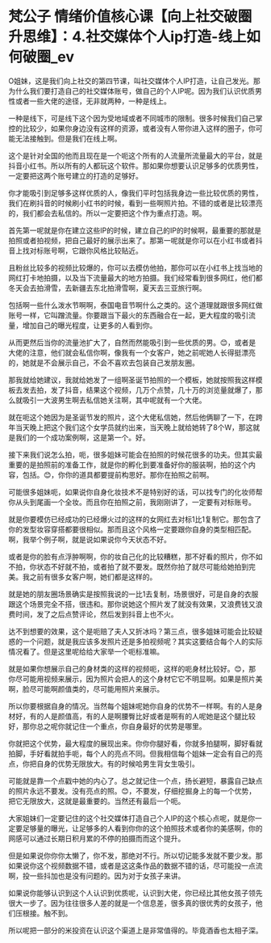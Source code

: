 # 梵公子 情绪价值核心课【向上社交破圈升思维】：4.社交媒体个人ip打造-线上如何破圈_ev

O姐妹，这是我们向上社交的第四节课，叫社交媒体个人IP打造，让自己发光。那为什么我们要打造自己的社交媒体账号，做自己的个人IP呢。因为我们认识优质男性或者一些大佬的途径，无非就两种，一种是线上。

一种是线下，可是线下这个因为受地域或者不同城市的限制。很多时候我们自己掌控的比较少，如果你身边没有这样的资源，或者没有人带你进入这样的圈子，你可能无法接触到。但是我们在线上啊。

这个是针对全国的他而且现在是一个呃这个所有的人流量所流量最大的平台，就是抖音小红书。所以所有的人都玩这个软件。那如果你想要认识足够多的优质男性，一定要把这两个账号建立的打造的足够好。

你才能吸引到足够多这样优质的人，像我们平时包括我身边一些比较优质的男性，我们在刷抖音的时候刷小红书的时候，看到一些啊照片拍。不错的或者是比较漂亮的，我们都会去私信的。所以一定要把这个作为重点打造。啊。

首先第一呢就是你在建立这些IP的时候，建立自己的IP的时候啊，最重要的那就是拍照或者拍视频，把自己最好的展示出来了。那第一呢就是你可以在小红书或者抖音上找对标账号啊，它跟你风格比较贴近。

且粉丝比较多的视频比较爆的，你可以去模仿他拍，那你可以在小红书上找当地的网红打卡地拍摄，以及当下流量最大的地方拍摄。我们经常看到很多网红，他们都冬天会去拍滑雪，去新疆去东北拍滑雪啊，夏天去三亚旅行啊。

包括啊一些什么泼水节啊啊，泰国电音节啊什么之类的。这个道理就跟很多网红做账号一样，它叫蹭流量。你要跟当下最火的东西融合在一起，更大程度的吸引流量，增加自己的曝光程度，让更多的人看到你。

从而更然后当你的流量池扩大了，自然而然能吸引到一些优质的男。😊，或者是大佬的注意，他们就会私信你啊，像我有一个女客户，她之前呢她人长得挺漂亮的，她就是不会展示自己，不会不喜欢去包装自己发朋友圈。

那我就给她建议，我就给她发了一组啊圣诞节拍照的一个模板，她就按照我这样模板去发去拍，发了抖音，结果这个视频，几万个点赞，几十万的浏览量就爆了，那么就吸引一大波男生啊去私信她关注啊，其中呢就有一个大佬。

就在呃这个她因为是圣诞节发的照片，这个大佬私信她，然后他俩聊了一下，在跨年当天晚上把这个我们这个女学员就约出来，当天晚上就给她转了8个W，那这就是我们的一个成功案例啊，这是第一个。好。

接下来我们说怎么拍，呃，很多姐妹可能会在拍照的时候花很多的功夫。但其实最重要的是拍照前的准备工作，就是你的孵化到要准备好你的服装啊，拍的这个内容，包括。😊，你你的道具都要提前构思好。那你在拍照之前啊。

可能很多姐妹呃，如果说你自身化妆技术不是特别好的话，可以找专门的化妆师帮你从头到尾画一个全妆。而且你在拍照之前，我刚刚讲了，一定要有对标账号。

就是你要模仿已经成功的已经爆火过的这样的女网红去对标1比1复制它。那包含了你的发型妆容穿搭都要很相似。那而且这个风格一定要跟你自身的类型相匹配。啊，我举个例子啊，就是说如果说你今天状态不好。

或者是你的脸有点浮肿啊啊，你的妆自己化的比较糟糕，那不好看的照片，你不如不拍，你状态不好就不拍，或者拍了就不要发。既然你拍了就尽可能给她拍到完美。我之前有很多女客户啊，她们都是这样的。

就是她的朋友圈场景确实是按照我说的一比1去复制，场景很好，可是自身的衣服跟这个场景完全不搭，很违和。那你说她这个照片发了就没有效果，又浪费钱又浪费时间，发了之后点赞评论，然后发到抖音上也不火。

达不到想要的效果，这个是呃赔了夫人又折冰吗？第三点，很多姐妹可能会比较疑惑的一个问题，就是我应该多发照片还是多拍视频呢？其实这要结合每个人的实际情况看了。但是这里呢给给大家举一个呃标准嘛。

就是如果你想展示自己的身材类的这样的视频呃，这样的呃身材比较好。😊，那你尽可能用视频来展示，因为照片会把人的这个身材它它不明显啊。如果是照片美啊，脸尽可能啊颜值类的，尽可能用照片来展示。

所以你要根据自身的情况。当然每个姐妹呢她你自身的优势不一样啊。有的人是身材好，有的人是颜值高，有的人是啊腰臀比好或者是啊有的人呢她是这个腿比较好，那你总之呢你就记住一个重点，你自身最好的优势是哪里。

你就把这个优势，最大程度的展现出来。你你你腿好看，你就多拍腿啊，脚好看就拍脚，手好看就拍手呃，每个人的亮点不同。但我相信每个姐妹一定会有自己的亮点，你把自身的优势无限放大。有的时候哈男生背女生吸引。

可能就是靠一个点戳中她的内心了。总之就记住一个点，扬长避短，暴露自己缺点的照片永远不要发。没有亮点的照。😊，不要发，仔细挖掘身上的每一个优势，把它无限放大，这就是最重要的。当然还有最后一个呃。

大家姐妹们一定要记住的这个社交媒体打造自己个人IP的这个核心点呢，就是你一定要足够量的曝光，让足够多的人看到你你的这个拍照技术或者你的美感啊，你的网感可以通过长期日积月累的不停的拍摄而而这个提升。

但是如果说你你你太懒了，你不发，那绝对不行。所以切记能多发就不要少发。那如果说你这个视频数据不错，或者是这这条作品的数据不错的话，尽可能投一点流啊，投一些抖加也是没有问题的。因为对于女孩子来讲。

如果说你能够认识到这个人认识到优质呢，认识到大佬，你已经比其他女孩子领先很大一步了。因为往往很多人差的就是一个信息差，很多真的很优秀的女孩子，他们压根接。触不到。

所以呢把一部分的米投资在认识这个渠道上是非常值得的。毕竟酒香也太相子深。